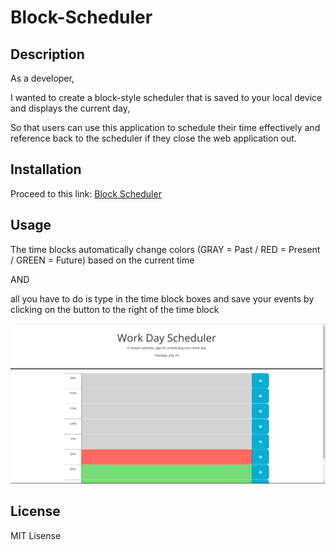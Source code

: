 # Block-Scheduler

## Description

As a developer,

I wanted to create a block-style scheduler that is saved to your local device and displays the current day,

So that users can use this application to schedule their time effectively and reference back to the scheduler if they close the web application out.

## Installation

Proceed to this link: [Block Scheduler](https://lorenzo-olivar.github.io/Block-Scheduler/)

## Usage

The time blocks automatically change colors (GRAY = Past / RED = Present / GREEN = Future) based on the current time

AND

all you have to do is type in the time block boxes and save your events by clicking on the button to the right of the time block 

![Block Scheduler Screenshot](SS1.png)

## License

MIT Lisense
